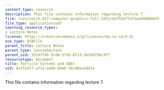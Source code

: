 ```yaml
---
content_type: resource
description: This file contains information regarding lecture 7.
file: /courses/6-837-computer-graphics-fall-2012/8a752ef7af1aa49866b656c88acbdd1e_MIT6_837F12_Lec07.pdf
file_type: application/pdf
learning_resource_types:
- Lecture Notes
license: https://creativecommons.org/licenses/by-nc-sa/4.0/
ocw_type: OCWFile
parent_title: Lecture Notes
parent_type: CourseSection
parent_uid: 33297f4b-5cd8-5fd5-6713-da2dd75bc9f7
resourcetype: Document
title: Particle Systems and ODEs
uid: 8a752ef7-af1a-a498-66b6-56c88acbdd1e
---
```

This file contains information regarding lecture 7.